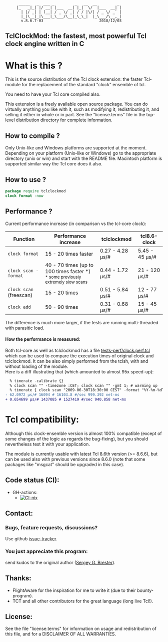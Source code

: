 
          _____   _  ___ _         _   __  __         _ 
         |_   _|_| |/ __| |___  __| |_|  \/  |___  __| |
           | |/ _| | (__| / _ \/ _| / / |\/| / _ \/ _` |
           |_|\__|_|\___|_\___/\__|_\_\_|  |_\___/\__,_|
           v.8.6.7-03                         2018/12/03
                                                       

## TclClockMod: the fastest, most powerful Tcl clock engine written in C

What is this ?
==============

This is the source distribution of the Tcl clock extension: the faster 
Tcl-module for the replacement of the standard "clock" ensemble of tcl.

You need to have your Tcl core compiled also.

This extension is a freely available open source package. You can do
virtually anything you like with it, such as modifying it, redistributing
it, and selling it either in whole or in part.  See the "license.terms"
file in the top-level distribution directory for complete information.

How to compile ?
----------------

Only Unix-like and Windows platforms are supported at the moment. Depending
on your platform (Unix-like or Windows) go to the appropriate directory
(unix or win) and start with the README file. Macintosh platform is supported
similar way the Tcl core does it also.

How to use ?
------------

```tcl
package require tclclockmod
clock format -now
```

Performance ?
-------------

Current performance increase (in comparison vs the tcl-core clock):

Function | Performance increase | tclclockmod | tcl8.6-clock
-------- | -------------------- | ----------- | ------------
`clock format` | 15 - 20 times faster | 0.27 - 4.28 µs/# | 5.45 - 45 µs/#
`clock scan -format` | 40 - 70 times (up to 100 times faster \*)<br/><sub>\* some previously extremely slow scans</sub> | 0.44 - 1.72 µs/# | 21 - 120 µs/#
`clock scan` (freescan) | 15 - 20 times | 0.51 - 5.84 µs/# | 12 - 77 µs/#
`clock add` | 50 - 90 times | 0.31 - 0.68 µs/# | 15 - 45 µs/#

The difference is much more larger, if the tests are running multi-threaded with parasitic load.

#### How the performance is measured:

Both tcl-core as well as tclclockmod has a file [tests-perf/clock.perf.tcl](./tests-perf/clock.perf.tcl) which can be used to compare the execution times of original clock and tclclockmod. It can be also simply performed from the tclsh, with and without loading of the module.<br/>
Here is a diff illustrating that (which amounted to almost 95x speed-up):
```diff
  % timerate -calibrate {}
  % clock scan "" -timezone :CET; clock scan "" -gmt 1; # warming up
  % timerate { clock scan "2009-06-30T18:30:00 CEST" -format "%Y-%m-%dT%H:%M:%S %z" -gmt 1 }
- 62.0972 µs/# 16094 # 16103.8 #/sec 999.392 net-ms
+ 0.654699 µs/# 1437085 # 1527419 #/sec 940.858 net-ms
```

Tcl compatibility:
=================

Although this clock-ensemble version is almost 100% compatible (except of some 
changes of the logic as regards the bug-fixing), but you should nevertheless
test it with your application.

The module is currently usable with latest Tcl 8.6th version (>= 8.6.6), but can
be used also with previous versions since 8.6.0 (note that some packages like 
"msgcat" should be upgraded in this case).

Code status (CI):
-----------------

* GH-actions:
  - [![CI-nix](https://github.com/sebres/tclclockmod/actions/workflows/ci-nix.yml/badge.svg)](https://github.com/sebres/tclclockmod/actions/workflows/ci-nix.yml)

Contact:
--------

### Bugs, feature requests, discussions?
Use github [issue-tracker](https://github.com/sebres/tclclockmod).

### You just appreciate this program:
send kudos to the original author ([Sergey G. Brester](mailto:github@sebres.de)).

Thanks:
-------

- FlightAware for the inspiration for me to write it (due to their bounty-program).
- TCT and all other contributors for the great language (long live Tcl!).


License:
--------

See the file "license.terms" for information on usage and redistribution of
this file, and for a DISCLAIMER OF ALL WARRANTIES.
